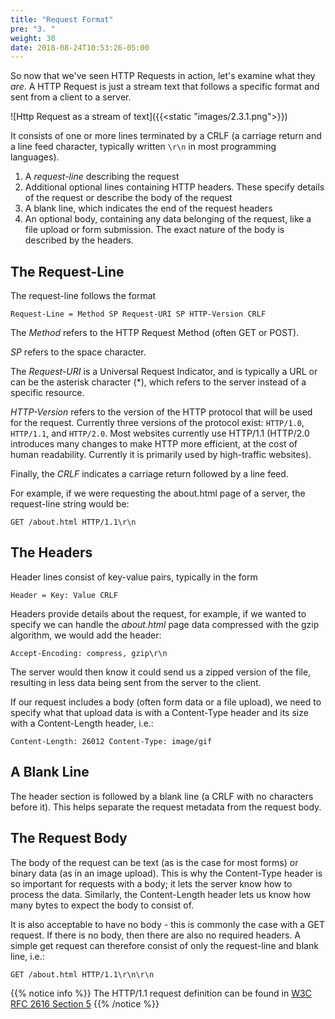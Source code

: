```yaml
---
title: "Request Format"
pre: "3. "
weight: 30
date: 2018-08-24T10:53:26-05:00
---
```


So now that we've seen HTTP Requests in action, let's examine what they _are_.  A HTTP Request is just a stream text that follows a specific format and sent from a client to a server.  

![Http Request as a stream of text]({{<static "images/2.3.1.png">}})

It consists of one or more lines terminated by a CRLF (a carriage return and a line feed character, typically written `\r\n` in most programming languages).

1. A _request-line_ describing the request 
2. Additional optional lines containing HTTP headers.  These specify details of the request or describe the body of the request 
3. A blank line, which indicates the end of the request headers
4. An optional body, containing any data belonging of the request, like a file upload or form submission.  The exact nature of the body is described by the headers.

## The Request-Line 
The request-line follows the format 

`Request-Line = Method SP Request-URI SP HTTP-Version CRLF`

The _Method_ refers to the HTTP Request Method (often GET or POST).   

_SP_ refers to the space character. 

The _Request-URI_ is a Universal Request Indicator, and is typically a URL or can be the asterisk character (\*), which refers to the server instead of a specific resource. 

_HTTP-Version_ refers to the version of the HTTP protocol that will be used for the request.  Currently three versions of the protocol exist: `HTTP/1.0`, `HTTP/1.1`, and `HTTP/2.0`.  Most websites currently use HTTP/1.1 (HTTP/2.0 introduces many changes to make HTTP more efficient, at the cost of human readability.  Currently it is primarily used by high-traffic websites).

Finally, the _CRLF_ indicates a carriage return followed by a line feed.

For example, if we were requesting the about.html page of a server, the request-line string would be: 

`GET /about.html HTTP/1.1\r\n`

## The Headers 
Header lines consist of key-value pairs, typically in the form 

`Header = Key: Value CRLF`

Headers provide details about the request, for example, if we wanted to specify we can handle the _about.html_ page data compressed with the gzip algorithm, we would add the header: 

`Accept-Encoding: compress, gzip\r\n`

The server would then know it could send us a zipped version of the file, resulting in less data being sent from the server to the client.

If our request includes a body (often form data or a file upload), we need to specify what that upload data is with a Content-Type header and its size with a Content-Length header, i.e.:

`Content-Length: 26012
Content-Type: image/gif`

## A Blank Line 
The header section is followed by a blank line (a CRLF with no characters before it). This helps separate the request metadata from the request body.  

## The Request Body
The body of the request can be text (as is the case for most forms) or binary data (as in an image upload).  This is why the Content-Type header is so important for requests with a body; it lets the server know how to process the data.  Similarly, the Content-Length header lets us know how many bytes to expect the body to consist of.  

It is also acceptable to have no body - this is commonly the case with a GET request.  If there is no body, then there are also no required headers.  A simple get request can therefore consist of only the request-line and blank line, i.e.:

`GET /about.html HTTP/1.1\r\n\r\n`

{{% notice info %}}
The HTTP/1.1 request definition can be found in [W3C RFC 2616 Section 5](https://www.w3.org/Protocols/rfc2616/rfc2616-sec5.html#sec5)
{{% /notice %}}
